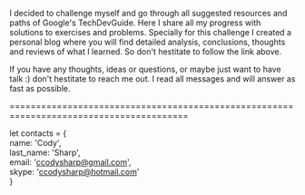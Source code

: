 I decided to challenge myself and go through all suggested resources and paths of Google's TechDevGuide. 
Here I share all my progress with solutions to exercises and problems. 
Specially for this challenge I created a personal blog where you will find detailed analysis, conclusions, thoughts and reviews of what I learned.
So don't hestitate to follow the link above.

If you have any thoughts, ideas or questions, or maybe just want to have talk :) don't hestitate to reach me out. 
I read all messages and will answer as fast as possible.


========================================================================================

let contacts = {<br />
  name: 'Cody',<br />
  last_name: 'Sharp',<br />
  email: 'ccodysharp@gmail.com',<br />
  skype: 'ccodysharp@hotmail.com'<br />
}
